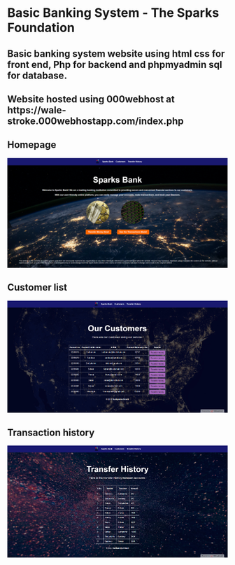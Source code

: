 <h1>Basic Banking System - The Sparks Foundation</h1>
<h2>Basic banking system website using html css for front end, Php for backend and phpmyadmin sql for database.</h2>
<h2>Website hosted using 000webhost at https://wale-stroke.000webhostapp.com/index.php</h2>

<h2>Homepage</h2>
<p align="center">
  <img src="https://github.com/mafex11/SparksBank-The-Sparks-Foundation/blob/master/images/Homepage.png" width="1000" title="hover text">
</p>

<h2>Customer list</h2>
<p align="center">
  <img src="https://github.com/mafex11/SparksBank-The-Sparks-Foundation/blob/master/images/Customer_list.png" width="1000" title="hover text">
</p>

<h2>Transaction history</h2>
<p align="center">
  <img src="https://github.com/mafex11/SparksBank-The-Sparks-Foundation/blob/master/images/transactionhistory.jpg.png" width="1000" title="hover text">
</p>

